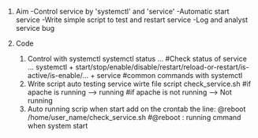 1. Aim
    -Control service by 'systemctl' and 'service'
    -Automatic start service
    -Write simple script to test and restart service
    -Log and analyst service bug

2. Code
    1. Control with systemctl
        systemctl status ...
        #Check status of service ...
        systemctl + start/stop/enable/disable/restart/reload-or-restart/is-active/is-enable/... + service
        #common commands with systemctl
    2. Write script auto testing service
        wirte file script check_service.sh
        #if apache is running --> running
        #if apache is not running --> Not running
    3. Auto running scrip when start
        add on the crontab the line:
        @reboot /home/user_name/check_service.sh
        #@reboot : running cmmand
        when system start
